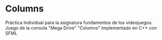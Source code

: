 # Columns
Práctica Individual para la asignatura fundamentos de los videojuegos. Juego de la consola "Mega Drive" "Columns" implementado en C++ con SFML
